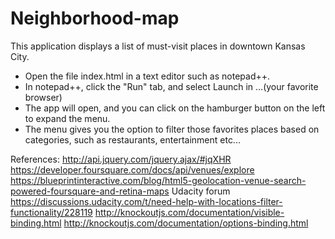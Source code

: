 # Neighborhood-map
This application displays a list of must-visit places in downtown Kansas City.
- Open the file index.html in a text editor such as notepad++.
- In notepad++, click the "Run" tab, and select Launch in ...(your favorite browser) 
- The app will open, and you can click on the hamburger button on the left to expand the menu.
- The menu gives you the option to filter those favorites places based on categories, such as restaurants, entertainment etc...


References:
http://api.jquery.com/jquery.ajax/#jqXHR
https://developer.foursquare.com/docs/api/venues/explore
https://blueprintinteractive.com/blog/html5-geolocation-venue-search-powered-foursquare-and-retina-maps
Udacity forum https://discussions.udacity.com/t/need-help-with-locations-filter-functionality/228119
http://knockoutjs.com/documentation/visible-binding.html
http://knockoutjs.com/documentation/options-binding.html
